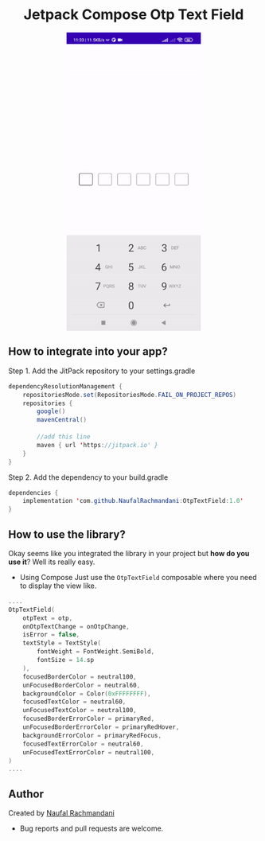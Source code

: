 <h1 align="center">Jetpack Compose Otp Text Field</h1>

<p align="center">
	<img src="otp_text_field.gif" width="270" height="600" align="center"/>
</p>

## How to integrate into your app?

Step 1. Add the JitPack repository to your settings.gradle

```java
dependencyResolutionManagement {
    repositoriesMode.set(RepositoriesMode.FAIL_ON_PROJECT_REPOS)
    repositories {
        google()
        mavenCentral()
        
        //add this line
        maven { url 'https://jitpack.io' }
    }
}
```

Step 2. Add the dependency to your build.gradle
```java
dependencies {
	implementation 'com.github.NaufalRachmandani:OtpTextField:1.0'
}
```

## How to use the library?
Okay seems like you integrated the library in your project but **how do you use it**? Well its really easy.
- Using Compose
Just use the `OtpTextField` composable where you need to display the view like.
```kotlin
....
OtpTextField(
	otpText = otp,
	onOtpTextChange = onOtpChange,
	isError = false,
	textStyle = TextStyle(
	    fontWeight = FontWeight.SemiBold,
	    fontSize = 14.sp
	),
	focusedBorderColor = neutral100,
	unFocusedBorderColor = neutral60,
	backgroundColor = Color(0xFFFFFFFF),
	focusedTextColor = neutral60,
	unFocusedTextColor = neutral100,
	focusedBorderErrorColor = primaryRed,
	unFocusedBorderErrorColor = primaryRedHover,
	backgroundErrorColor = primaryRedFocus,
	focusedTextErrorColor = neutral60,
	unFocusedTextErrorColor = neutral100,
)
....
```

## Author
Created by [Naufal Rachmandani](https://github.com/NaufalRachmandani)

* Bug reports and pull requests are welcome.
